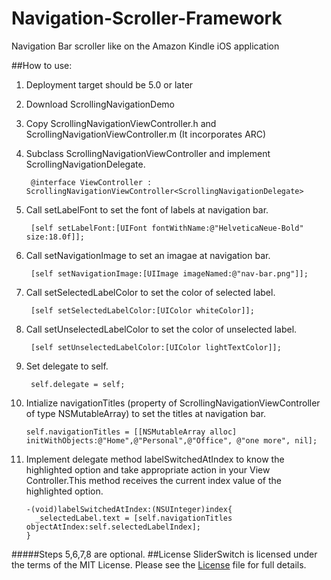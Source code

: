 Navigation-Scroller-Framework
=============================

Navigation Bar scroller like on the Amazon Kindle iOS application

##How to use:
1. Deployment target should be 5.0 or later
2. Download  ScrollingNavigationDemo
3. Copy ScrollingNavigationViewController.h and ScrollingNavigationViewController.m (It incorporates ARC)
4. Subclass ScrollingNavigationViewController and implement ScrollingNavigationDelegate.
                       
        @interface ViewController : ScrollingNavigationViewController<ScrollingNavigationDelegate>

5. Call setLabelFont to set the font of labels at navigation bar.
      
        [self setLabelFont:[UIFont fontWithName:@"HelveticaNeue-Bold" size:18.0f]];

6. Call setNavigationImage to set an imagae at navigation bar.
        
        [self setNavigationImage:[UIImage imageNamed:@"nav-bar.png"]];

7. Call setSelectedLabelColor to set the color of selected label.

        [self setSelectedLabelColor:[UIColor whiteColor]];
        
8. Call setUnselectedLabelColor to set the color of unselected label.
         
        [self setUnselectedLabelColor:[UIColor lightTextColor]];

9. Set delegate to self.

        self.delegate = self;
        
10. Intialize navigationTitles (property of ScrollingNavigationViewController of type NSMutableArray) to set the titles at navigation bar.

        self.navigationTitles = [[NSMutableArray alloc] initWithObjects:@"Home",@"Personal",@"Office", @"one more", nil];
         
11. Implement delegate method labelSwitchedAtIndex to know the highlighted option and take appropriate action in your View Controller.This method receives the current index value of the highlighted option.

        -(void)labelSwitchedAtIndex:(NSUInteger)index{
          _selectedLabel.text = [self.navigationTitles objectAtIndex:self.selectedLabelIndex];
        }


#####Steps 5,6,7,8 are optional.
##License
SliderSwitch is licensed under the terms of the MIT License. Please see the [License](https://github.com/torryharris/SliderSwitch/blob/master/License) file for full details.

